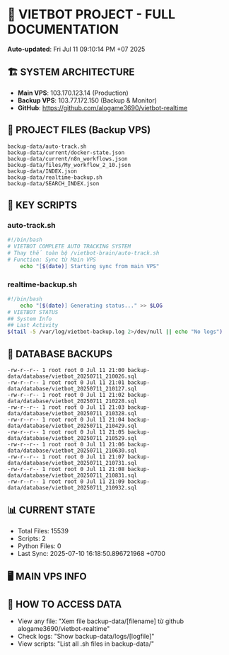 # 🤖 VIETBOT PROJECT - FULL DOCUMENTATION
**Auto-updated**: Fri Jul 11 09:10:14 PM +07 2025

## 🏗️ SYSTEM ARCHITECTURE
- **Main VPS**: 103.170.123.14 (Production)
- **Backup VPS**: 103.77.172.150 (Backup & Monitor)
- **GitHub**: https://github.com/alogame3690/vietbot-realtime

## 📁 PROJECT FILES (Backup VPS)
```
backup-data/auto-track.sh
backup-data/current/docker-state.json
backup-data/current/n8n_workflows.json
backup-data/files/My_workflow_2_10.json
backup-data/INDEX.json
backup-data/realtime-backup.sh
backup-data/SEARCH_INDEX.json
```

## 🔧 KEY SCRIPTS
### auto-track.sh
```bash
#!/bin/bash
# VIETBOT COMPLETE AUTO TRACKING SYSTEM
# Thay thế toàn bộ /vietbot-brain/auto-track.sh
# Function: Sync từ Main VPS
    echo "[$(date)] Starting sync from main VPS"
```
### realtime-backup.sh
```bash
#!/bin/bash
    echo "[$(date)] Generating status..." >> $LOG
# VIETBOT STATUS
## System Info
## Last Activity
$(tail -5 /var/log/vietbot-backup.log 2>/dev/null || echo "No logs")
```

## 💾 DATABASE BACKUPS
```
-rw-r--r-- 1 root root 0 Jul 11 21:00 backup-data/database/vietbot_20250711_210026.sql
-rw-r--r-- 1 root root 0 Jul 11 21:01 backup-data/database/vietbot_20250711_210127.sql
-rw-r--r-- 1 root root 0 Jul 11 21:02 backup-data/database/vietbot_20250711_210228.sql
-rw-r--r-- 1 root root 0 Jul 11 21:03 backup-data/database/vietbot_20250711_210328.sql
-rw-r--r-- 1 root root 0 Jul 11 21:04 backup-data/database/vietbot_20250711_210429.sql
-rw-r--r-- 1 root root 0 Jul 11 21:05 backup-data/database/vietbot_20250711_210529.sql
-rw-r--r-- 1 root root 0 Jul 11 21:06 backup-data/database/vietbot_20250711_210630.sql
-rw-r--r-- 1 root root 0 Jul 11 21:07 backup-data/database/vietbot_20250711_210731.sql
-rw-r--r-- 1 root root 0 Jul 11 21:08 backup-data/database/vietbot_20250711_210831.sql
-rw-r--r-- 1 root root 0 Jul 11 21:09 backup-data/database/vietbot_20250711_210932.sql
```

## 📊 CURRENT STATE
- Total Files: 15539
- Scripts: 2
- Python Files: 0
- Last Sync: 2025-07-10 16:18:50.896721968 +0700

## 🖥️ MAIN VPS INFO


## 🚨 HOW TO ACCESS DATA
- View any file: "Xem file backup-data/[filename] từ github alogame3690/vietbot-realtime"
- Check logs: "Show backup-data/logs/[logfile]"
- View scripts: "List all .sh files in backup-data/"
